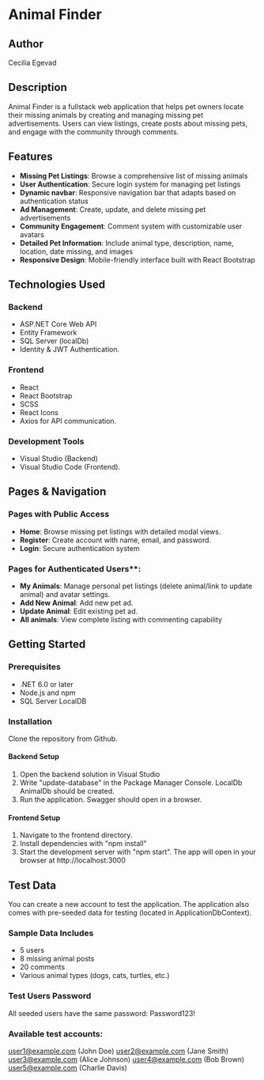 # Animal Finder

## Author
Cecilia Egevad

## Description
Animal Finder is a fullstack web application that helps pet owners locate their missing animals by creating and managing missing pet advertisements. Users can view listings, create posts about missing pets, and engage with the community through comments.

## Features
- **Missing Pet Listings**: Browse a comprehensive list of missing animals
- **User Authentication**: Secure login system for managing pet listings
- **Dynamic navbar**: Responsive navigation bar that adapts based on authentication status
- **Ad Management**: Create, update, and delete missing pet advertisements
- **Community Engagement**: Comment system with customizable user avatars
- **Detailed Pet Information**: Include animal type, description, name, location, date missing, and images
- **Responsive Design**: Mobile-friendly interface built with React Bootstrap

## Technologies Used
### Backend 
- ASP.NET Core Web API 
- Entity Framework 
- SQL Server (localDb) 
- Identity & JWT Authentication.

### Frontend
- React 
- React Bootstrap 
- SCSS
- React Icons 
- Axios for API communication.

### Development Tools
- Visual Studio (Backend) 
- Visual Studio Code (Frontend).

## Pages & Navigation

### Pages with Public Access
  - **Home**: Browse missing pet listings with detailed modal views.
  - **Register**: Create account with name, email, and password.
  - **Login**: Secure authentication system

### Pages for Authenticated Users**:
  - **My Animals**: Manage personal pet listings (delete animal/link to update animal) and avatar settings.
  - **Add New Animal**: Add new pet ad.
  - **Update Animal**: Edit existing pet ad.
  - **All animals**: View complete listing with commenting capability

## Getting Started
### Prerequisites
- .NET 6.0 or later
- Node.js and npm
- SQL Server LocalDB

### Installation
Clone the repository from Github.
#### Backend Setup
1. Open the backend solution in Visual Studio
2. Write "update-database" in the Package Manager Console. LocalDb AnimalDb should be created.
3. Run the application. Swagger should open in a browser.

#### Frontend Setup
1. Navigate to the frontend directory.
2. Install dependencies with "npm install"
3. Start the development server with "npm start". The app will open in your browser at http://localhost:3000

## Test Data
You can create a new account to test the application. The application also comes with pre-seeded data for testing (located in ApplicationDbContext).

### Sample Data Includes
- 5 users
- 8 missing animal posts
- 20 comments
- Various animal types (dogs, cats, turtles, etc.)

### Test Users Password
All seeded users have the same password: Password123!

### Available test accounts:
user1@example.com (John Doe)
user2@example.com (Jane Smith)
user3@example.com (Alice Johnson)
user4@example.com (Bob Brown)
user5@example.com (Charlie Davis)









